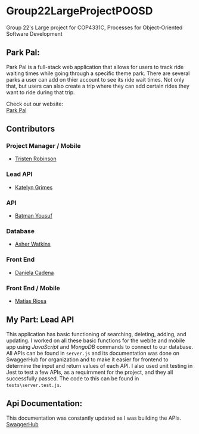 # Group22LargeProjectPOOSD
Group 22's Large project for COP4331C, Processes for Object-Oriented Software Development

## Park Pal:
Park Pal is a full-stack web application that allows for users to track ride waiting times while going through a specific theme park. There are several parks a user can add on thier account to see its ride wait times. Not only that, but users can also create a trip where they can add certain rides they want to ride during that trip.  

Check out our website:<br>
[Park Pal](https://group-22-0b4387ea5ed6.herokuapp.com/)

## Contributors
### Project Manager / Mobile
- [Tristen Robinson](https://github.com/tristen-robinson-ucf)
### Lead API
- [Katelyn Grimes](https://github.com/kegrimes)
### API
- [Batman Yousuf](https://github.com/shinobi-404)
### Database
- [Asher Watkins](https://github.com/asher12353)
### Front End
- [Daniela Cadena](https://github.com/danicadena)
### Front End / Mobile
- [Matias Riosa](https://github.com/m-riosa)

## My Part: Lead API
This application has basic functioning of searching, deleting, adding, and updating. I worked on all these basic functions for the webite and mobile app using _JavaScript_ and _MongoDB_ commands to connect to our database. All APIs can be found in `server.js` and its documentation was done on SwaggerHub for organization and to make it easier for frontend to determine the input and return values of each API. I also used unit testing in Jest to test a few APIs, as a requirnment for the project, and they all successfully passed. The code to this can be found in `tests\server.test.js`.

## Api Documentation:
This documentation was constantly updated as I was building the APIs.  
[SwaggerHub](https://app.swaggerhub.com/apis/KEGRIMES02/LargeProject/1.0.0#/)
